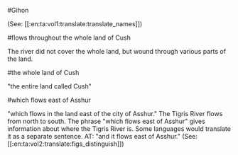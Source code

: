 #Gihon

(See: [[:en:ta:vol1:translate:translate_names]])

#flows throughout the whole land of Cush

The river did not cover the whole land, but wound through various parts of the land.

#the whole land of Cush

"the entire land called Cush"

#which flows east of Asshur

"which flows in the land east of the city of Asshur." The Tigris River flows from north to south. The phrase "which flows east of Asshur" gives information about where the Tigris River is. Some languages would translate it as a separate sentence. AT: "and it flows east of Asshur." (See: [[:en:ta:vol2:translate:figs_distinguish]])